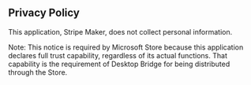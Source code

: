 ﻿## Privacy Policy

This application, Stripe Maker, does not collect personal information.

Note: This notice is required by Microsoft Store because this application declares full trust capability, regardless of its actual functions. That capability is the requirement of Desktop Bridge for being distributed through the Store.